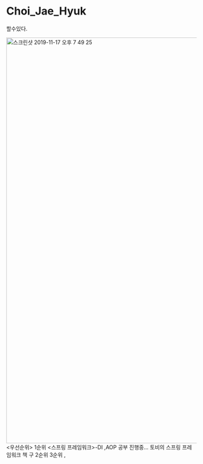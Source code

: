 # Choi_Jae_Hyuk
할수있다.

<img width="1073" alt="스크린샷 2019-11-17 오후 7 49 25" src="https://user-images.githubusercontent.com/20216290/69006646-562f8580-0975-11ea-8a81-bf20e23b4e1c.png">
<우선순위>
1순위
<스프링 프레임워크>-DI ,AOP 공부 진행중... 토비의 스프링 프레임워크 책 구
2순위
<java 8>
3순위
<C기초>,<C++>
